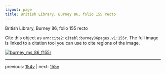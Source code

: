 ```yaml
---
layout: page
title: British Library, Burney 86, folio 155 recto
---
```


British Library, Burney 86, folio 155 recto

Cite this object as `urn:cite2:citebl:burney86pages.v1:155r`.  The full image is linked to a citation tool you can use to cite regions of the image.

[![burney_ms_86_f155r](http://www.homermultitext.org/iipsrv?IIIF=/project/homer/pyramidal/deepzoom/citebl/burney86imgs/v1/burney_ms_86_f155r.tif/full/800,/0/default.jpg)](http://www.homermultitext.org/ict2/?urn=urn:cite2:citebl:burney86imgs.v1:burney_ms_86_f155r) 

---

previous:  [154v](../154v/) | next: [155v](../155v/)
